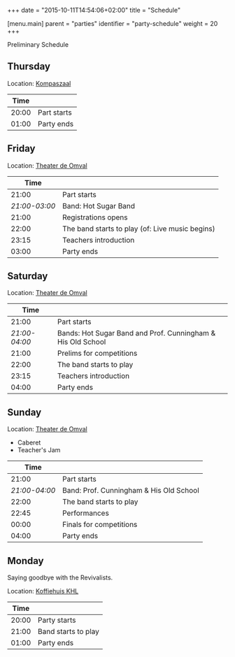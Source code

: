 +++
date = "2015-10-11T14:54:06+02:00"
title = "Schedule"

[menu.main]
parent = "parties"
identifier = "party-schedule"
weight = 20
+++

Preliminary Schedule

## Thursday

Location: [Kompaszaal](/parties/venues/#kompaszaal)

| Time        |                      |
|-------------|----------------------|
| 20:00       | Part starts          |
| 01:00       | Party ends           |

## Friday

Location: [Theater de Omval](/parties/venues/#omval)

| Time        |                      |
|-------------|----------------------|
| 21:00       | Part starts          |
| *21:00-03:00* | Band: Hot Sugar Band |
| 21:00       | Registrations opens |
| 22:00       | The band starts to play (of: Live music begins) |
| 23:15       | Teachers introduction |
| 03:00       | Party ends            |

## Saturday

Location: [Theater de Omval](/parties/venues/#omval)

| Time        |                      |
|-------------|----------------------|
| 21:00       | Part starts          |
| *21:00-04:00* | Bands: Hot Sugar Band and Prof. Cunningham & His Old School |
| 21:00       | Prelims for competitions |
| 22:00       | The band starts to play |
| 23:15       | Teachers introduction |
| 04:00       | Party ends            |

## Sunday

Location: [Theater de Omval](/parties/venues/#omval)

 * Caberet
 * Teacher's Jam

| Time        |                      |
|-------------|----------------------|
| 21:00       | Part starts          |
| *21:00-04:00* | Band: Prof. Cunningham & His Old School |
| 22:00       | The band starts to play |
| 22:45       | Performances            |
| 00:00       | Finals for competitions |
| 04:00       | Party ends              |

## Monday

Saying goodbye with the Revivalists.

Location: [Koffiehuis KHL](/parties/venues/#khl)

| Time        |                      |
|-------------|----------------------|
| 20:00       | Party starts         |
| 21:00       | Band starts to play  |
| 01:00       | Party ends           |
